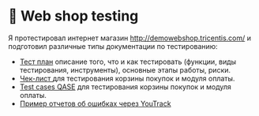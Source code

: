 # 🛒 Web shop testing 

Я протестировал интернет магазин http://demowebshop.tricentis.com/ и подготовил различные типы документации по тестированию: 

 <ul>
<li>  <a href="https://docs.google.com/spreadsheets/d/1tilXjY4rOlbHShFhkh804JovRoTAFrqyt443TXZSF5U/edit?usp=sharing">Тест план</a> описание того, что и как тестировать (функции, виды тестирования, инструменты), основные этапы работы, риски. </li> 
<li>  <a href="https://docs.google.com/spreadsheets/d/1x4ay7CsrF_ryvO-aZwPc64OfZJ-xBYDhcWYM-bvz35U/edit?usp=sharing"> Чек-лист </a> 
для тестирования корзины покупок и модуля оплаты. </li>
<li> <a href="https://drive.google.com/file/d/1ZfysTRzT6lk7_gdpmMTCv4a1nnemnF-y/view?usp=sharing">Test cases QASE</a> 
для тестирования корзины покупок и модуля оплаты.  </li>
<li>  <a href="https://drive.google.com/drive/folders/1W-_lAFxMg0DHo3bjQA0DO6LeljkA75sD?usp=sharing">Пример отчетов об ошибках через YouTrack </a> </li>
</ul> 
